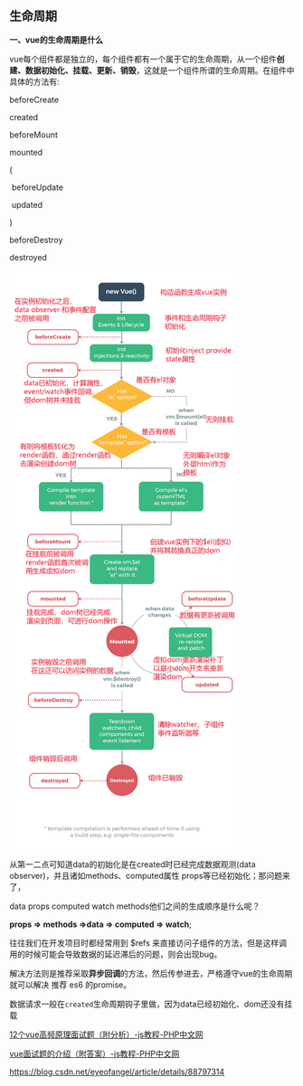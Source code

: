 ## 生命周期

**一、vue的生命周期是什么**

  vue每个组件都是独立的，每个组件都有一个属于它的生命周期，从一个组件**创建、数据初始化、挂载、更新、销毁**，这就是一个组件所谓的生命周期。在组件中具体的方法有:

  beforeCreate

  created

  beforeMount

  mounted

  (

​     beforeUpdate

​     updated

   )

  beforeDestroy

  destroyed

![](./生命周期.webp)

从第一二点可知道data的初始化是在created时已经完成数据观测(data observer)，并且诸如methods、computed属性 props等已经初始化；那问题来了，

data props computed watch methods他们之间的生成顺序是什么呢？

**props => methods =>data => computed => watch**;

 往往我们在开发项目时都经常用到 $refs 来直接访问子组件的方法，但是这样调用的时候可能会导致数据的延迟滞后的问题，则会出现bug。

解决方法则是推荐采取**异步回调**的方法，然后传参进去，严格遵守vue的生命周期就可以解决 推荐 es6 的promise。

数据请求一般在`created`生命周期钩子里做，因为data已经初始化、dom还没有挂载



[12个vue高频原理面试题（附分析）-js教程-PHP中文网](https://www.php.cn/js-tutorial-455048.html)

[vue面试题的介绍（附答案）-js教程-PHP中文网](https://www.php.cn/js-tutorial-416386.html)

https://blog.csdn.net/eyeofangel/article/details/88797314


